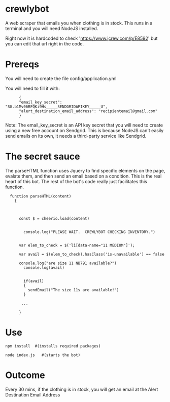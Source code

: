 # crewlybot
A web scraper that emails you when clothing is in stock.  This runs in a terminal and you will need NodeJS installed.

Right now it is hardcoded to check 'https://www.jcrew.com/p/E8592' but you can edit that url right in the code.  

# Prereqs 

  You will need to create the file config/application.yml 
  
  You will need to fill it with:
  

          {
          "email_key_secret": "SG.b1Mv06RFQKi9Hs_____SENDGRIDAPIKEY_____U",
          "alert_destination_email_address": "recipientemail@gmail.com"
          }
          
          
   Note: The email_key_secret is an API key secret that you will need to create using a new free account on Sendgrid.  This is because NodeJS can't easily send emails on its own, it needs a third-party service like Sendgrid.  
          
          
 #  The secret sauce 
  
  The parseHTML function uses Jquery to find specific elements on the page, evalate them, and then send an email based on a condition.  This is the real heart of this bot.  The rest of the bot's code really just facilitates this function.  

      function parseHTML(content)
        {



          const $ = cheerio.load(content)


            console.log("PLEASE WAIT.  CREWLYBOT CHECKING INVENTORY.")


          var elem_to_check = $('li[data-name="11 MEDIUM"]');

          var avail = $(elem_to_check).hasClass('is-unavailable') == false

          console.log("are size 11 NB791 available?")
            console.log(avail)


            if(avail)
            {
              sendEmail("The size 11s are available!")
            }

           ...

          }

# Use

    npm install  #(installs required packages) 

    node index.js   #(starts the bot)
    
    
    
# Outcome

Every 30 mins, if the clothing is in stock, you will get an email at the Alert Destination Email Address 
